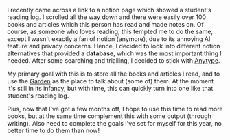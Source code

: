 I recently came across a link to a notion page which showed a student's reading log. I scrolled all the way down and there were easily over 100 books and articles which this person has read and made notes on. Of course, as someone who loves reading, this tempted me to do the same, except I wasn't exactly a fan of notion (anymore), due to its annoying AI feature and privacy concerns. Hence, I decided to look into different notion alternatives that provided a **database**, which was the most important thing I needed. After some searching and trialling, I decided to stick with [Anytype](https://anytype.io/).

My primary goal with this is to store all the books and articles I read, and to use the [Garden](https://garden.zainezq.com) as the place to talk about (some of) them. At the moment it's still in its infancy, but with time, this can quickly turn into one like that student's reading log.

Plus, now that I've got a few months off, I hope to use this time to read more books, but at the same time complement this with some output (through writing). Also need to complete the goals I've set for myself for this year, no better time to do them than now!
